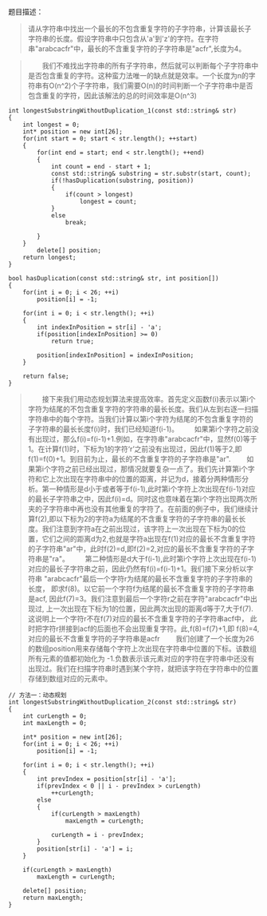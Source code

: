 题目描述：
> 请从字符串中找出一个最长的不包含重复字符的子字符串，计算该最长子
字符串的长度。假设字符串中只包含从'a'到'z'的字符。在字符串"arabcacfr"中，最长的不含重复字符的子字符串是"acfr",长度为4。

> &emsp;&emsp;我们不难找出字符串的所有子字符串，然后就可以判断每个子字符串中是否包含重复的字符。这种蛮力法唯一的缺点就是效率。一个长度为n的字符串有O(n^2)个子字符串，我们需要O(n)的时间判断一个子字符串中是否包含重复的字符，因此该解法的总的时间效率是O(n^3)
```
int longestSubstringWithoutDuplication_1(const std::string& str)
{
    int longest = 0;
    int* position = new int[26];
    for(int start = 0; start < str.length(); ++start)
    {
        for(int end = start; end < str.length(); ++end)
        {
            int count = end - start + 1;
            const std::string& substring = str.substr(start, count);
            if(!hasDuplication(substring, position))
            {
                if(count > longest)
                    longest = count;
            }
            else
                break;

        }
    }
		delete[] position;
    return longest;
}

bool hasDuplication(const std::string& str, int position[])
{
    for(int i = 0; i < 26; ++i)
        position[i] = -1;

    for(int i = 0; i < str.length(); ++i)
    {
        int indexInPosition = str[i] - 'a';
        if(position[indexInPosition] >= 0)
            return true;

        position[indexInPosition] = indexInPosition;
    }

    return false;
}
```
> &emsp;&emsp;接下来我们用动态规划算法来提高效率。首先定义函数f(i)表示以第i个字符为结尾的不包含重复字符的字符串的最长长度。我们从左到右逐一扫描字符串中的每个字符。当我们计算以第i个字符为结尾的不包含重复字符的子字符串的最长长度f(i)时，我们已经知道f(i-1)。
&emsp;&emsp;如果第i个字符之前没有出现过，那么f(i)=f(i-1)+1.例如，在字符串"arabcacfr"中，显然f(0)等于1。在计算f(1)时，下标为1的字符‘r’之前没有出现过，因此f(1)等于2,即f(1)=f(0)+1。到目前为止，最长的不含重复字符的子字符串是"ar".
&emsp;&emsp;如果第i个字符之前已经出现过，那情况就要复杂一点了。我们先计算第i个字符和它上次出现在字符串中的位置的距离，并记为d，接着分两种情形分析。第一种情形是d小于或者等于f(i-1),此时第i个字符上次出现在f(i-1)对应的最长子字符串之中，因此f(i)=d。同时这也意味着在第i个字符出现两次所夹的子字符串中再也没有其他重复的字符了。在前面的例子中，我们继续计算f(2),即以下标为2的字符a为结尾的不含重复字符的子字符串的最长长度。我们注意到字符a在之前出现过，该字符上一次出现在下标为0的位置，它们之间的距离d为2,也就是字符a出现在f(1)对应的最长不含重复字符的子字符串"ar"中，此时f(2)=d,即f(2)=2,对应的最长不含重复字符的子字符串是"ra"。
&emsp;&emsp;第二种情形是d大于f(i-1),此时第i个字符上次出现在f(i-1)对应的最长子字符串之前，因此仍然有f(i)=f(i-1)+1。我们接下来分析以字符串 "arabcacfr"最后一个字符r为结尾的最长不含重复字符的子字符串的长度， 即求f(8)。以它前一个字符f为结尾的最长不含重复字符的子字符串是acf, 因此f(7)=3。我们注意到最后一个字符r之前在字符"arabcacfr"中出现过, 上一次出现在下标为1的位置，因此两次出现的距离d等于7,大于f(7).这说明上一个字符r不在f(7)对应的最长不含重复字符的子字符串acf中， 此时把字符r拼接到acf的后面也不会出现重复字符。此,f(8)=f(7)+1,即 f(8)=4,对应的最长不含重复字符的子字符串是acfr
&emsp;&emsp;我们创建了一个长度为26的数组position用来存储每个字符上次出现在字符串中位置的下标。该数组所有元素的值都初始化为 -1.负数表示该元素对应的字符在字符串中还没有出现过。我们在扫描字符串时遇到某个字符，就把该字符在字符串中的位置存储到数组对应的元素中。
```
// 方法一：动态规划
int longestSubstringWithoutDuplication_2(const std::string& str)
{
    int curLength = 0;
    int maxLength = 0;

    int* position = new int[26];
    for(int i = 0; i < 26; ++i)
        position[i] = -1;

    for(int i = 0; i < str.length(); ++i)
    {
        int prevIndex = position[str[i] - 'a'];
        if(prevIndex < 0 || i - prevIndex > curLength)
            ++curLength;
        else
        {
            if(curLength > maxLength)
                maxLength = curLength;

            curLength = i - prevIndex;
        }
        position[str[i] - 'a'] = i;
    }

    if(curLength > maxLength)
        maxLength = curLength;

    delete[] position;
    return maxLength;
}
```




